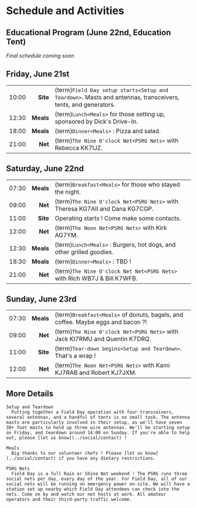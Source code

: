 # Schedule and Activities

## Educational Program (June 22nd, Education Tent)

*Final schedule coming soon*

## Friday, June 21st

|       |           |                                                                                                              |
| ----: | --------: | :----------------------------------------------------------------------------------------------------------- |
| 10:00 |  **Site** | {term}`Field Day setup starts<Setup and Teardown>`. Masts and antennas, transceivers, tents, and generators. |
| 12:30 | **Meals** | {term}`Lunch<Meals>` for those setting up, sponsored by Dick's Drive-In.                                     |
| 18:00 | **Meals** | {term}`Dinner<Meals>` : Pizza and salad.                                                                     |
| 21:00 |   **Net** | {term}`The Nine O'clock Net<PSRG Nets>` with Rebecca KK7IJZ.                                                 |


## Saturday, June 22nd

|       |           |                                                                              |
| ----: | --------: | :--------------------------------------------------------------------------- |
| 07:30 | **Meals** | {term}`Breakfast<Meals>` for those who stayed the night.                     |
| 09:00 |   **Net** | {term}`The Nine O'clock Net<PSRG Nets>` with Theresa KG7AII and Dana KG7CGP. |
| 11:00 |  **Site** | Operating starts ! Come make some contacts.                                  |
| 12:00 |   **Net** | {term}`The Noon Net<PSRG Nets>` with Kirk AG7YM.                             |
| 12:30 | **Meals** | {term}`Lunch<Meals>` : Burgers, hot dogs, and other grilled goodies.         |
| 18:30 | **Meals** | {term}`Dinner<Meals>` : TBD !                                                |
| 21:00 |   **Net** | {term}`The Nine O'clock Net Net<PSRG Nets>` with Rich WB7J & Bill K7WFB.     |


## Sunday, June 23rd

|       |           |                                                                                 |
| ----: | --------: | :------------------------------------------------------------------------------ |
| 07:30 | **Meals** | {term}`Breakfast<Meals>` of donuts, bagels, and coffee. Maybe eggs and bacon ?! |
| 09:00 |   **Net** | {term}`The Nine O'clock Net<PSRG Nets>` with Jack KI7RMU and Quentin K7DRQ.     |
| 11:00 |  **Site** | {term}`Tear-down begins<Setup and Teardown>`. That's a wrap !                   |
| 12:00 |   **Net** | {term}`The Noon Net<PSRG Nets>` with Kami KJ7RAB and Robert KJ7JXM.             |



## More Details

<!-- LWHC Health and Wellness Net
  The [Lake Washington Ham Club](http://www.lakewashingtonhamclub.org/) runs a daily net to provide a check-in for their members and any licensed amateur operator. The net is operated from the their [Rose Hill repeater system](https://lakewashingtonhamclub.org/repeaters/). -->

```{glossary}
Setup and Teardown
  Putting together a Field Day operation with four transceivers, several antennas, and a handful of tents is no small task. The antenna masts are particularly involved in their setup, as we'll have seven 30+ foot masts to hold up three wire antennas. We'll be starting setup on Friday, and teardown around 14:00 on Sunday. If you're able to help out, please [let us know](../social/contact) !

Meals
  Big thanks to our volunteer chefs ! Please [let us know](../social/contact) if you have any dietary restrictions.

PSRG Nets
  Field Day is a full Rain or Shine Net weekend ! The PSRG runs three social nets per day, every day of the year. For Field Day, all of our social nets will be running on emergency power on-site. We will have a station set up nearby which Field Day attendees can check into the nets. Come on by and watch our net hosts at work. All amateur operators and their third-party traffic welcome.
```
